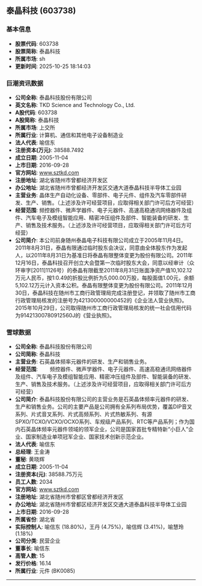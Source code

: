 ## 泰晶科技 (603738)

### 基本信息

- **股票代码**: 603738
- **股票简称**: 泰晶科技
- **所属市场**: sh
- **更新时间**: 2025-10-25 18:14:03

### 巨潮资讯数据

- **公司全称**: 泰晶科技股份有限公司
- **英文名称**: TKD Science and Technology Co., Ltd.
- **A股代码**: 603738
- **A股简称**: 泰晶科技
- **所属市场**: 上交所
- **所属行业**: 计算机、通信和其他电子设备制造业
- **法人代表**: 喻信东
- **注册资本(万元)**: 38588.7492
- **成立日期**: 2005-11-04
- **上市日期**: 2016-09-28
- **官方网站**: www.sztkd.com
- **注册地址**: 湖北省随州市曾都经济开发区
- **办公地址**: 湖北省随州市曾都经济开发区交通大道泰晶科技半导体工业园
- **主营业务**: 晶体生产自动化设备、零部件、电子元件、组件及汽车零部件研发、生产、销售。（上述涉及许可经营项目，应取得相关部门许可后方可经营）
- **经营范围**: 频控器件、微声学器件、电子元器件、高速高稳通讯网络器件及组件、汽车电子及模组智能应用、精密冲压组件及部件、智能装备的研发、生产、销售及技术服务。（上述涉及许可经营项目，应取得相关部门许可后方可经营）
- **公司简介**: 本公司前身随州泰晶电子科技有限公司成立于2005年11月4日。2011年8月31日，泰晶有限通过临时股东会决议，同意由全体股东作为发起人，以2011年8月31日为基准日将泰晶有限整体变更为股份有限公司。2011年12月16日，泰晶科技召开创立大会暨第一次临时股东大会，同意以经审计（众环审字[2011]1126号）的泰晶有限截至2011年8月31日账面净资产值10,102.12万元人民币，按1:0.49的折股比例折为5,000.00万股，每股面值1.00元，余额5,102.12万元计入资本公积。泰晶有限整体变更为股份有限公司。2011年12月30日，泰晶科技在随州市工商行政管理局完成注册登记，并领取了随州市工商行政管理局核发的注册号为421300000000452的《企业法人营业执照》。2015年10月29日，公司取得随州市工商行政管理局核发的统一社会信用代码为91421300780912560J的《营业执照》。

### 雪球数据

- **公司全称**: 泰晶科技股份有限公司
- **公司简称**: 泰晶科技
- **主营业务**: 石英晶体频率元器件的研发、生产和销售业务。
- **经营范围**: 　　频控器件、微声学器件、电子元器件、高速高稳通讯网络器件及组件、汽车电子及模组智能应用、精密冲压组件及部件、智能装备的研发、生产、销售及技术服务。（上述涉及许可经营项目，应取得相关部门许可后方可经营）
- **公司简介**: 泰晶科技股份有限公司的主营业务是石英晶体频率元器件的研发、生产和销售业务。公司的主要产品是公司拥有全系列布局优势，覆盖DIP音叉系列、片式音叉系列、片式高频系列、片式热敏系列、有源SPXO/TCXO/VCXO/OCXO系列、车规级产品系列、RTC等产品系列；作为国内石英晶体频率元器件领域的领军企业，公司是国家首批专精特新“小巨人”企业、国家制造业单项冠军企业、国家技术创新示范企业。
- **法人代表**: 喻信东
- **总经理**: 王金涛
- **董秘**: 黄晓辉
- **成立日期**: 2005-11-04
- **注册资本(元)**: 38588.75万元
- **员工人数**: 2034
- **官方网站**: www.sztkd.com
- **注册地址**: 湖北省随州市曾都区曾都经济开发区
- **办公地址**: 湖北省随州市曾都区经济开发区交通大道泰晶科技半导体工业园
- **上市日期**: 2016-09-28
- **所属省份**: 湖北省
- **实际控制人**: 喻信东 (18.80%)，王丹 (4.75%)，喻信辉 (3.41%)，喻慧玲 (1.18%)
- **公司分类**: 民营企业
- **董事长**: 喻信东
- **高管人数**: 15
- **发行价格**: 16.14
- **所属行业**: 元件 (BK0085)

---